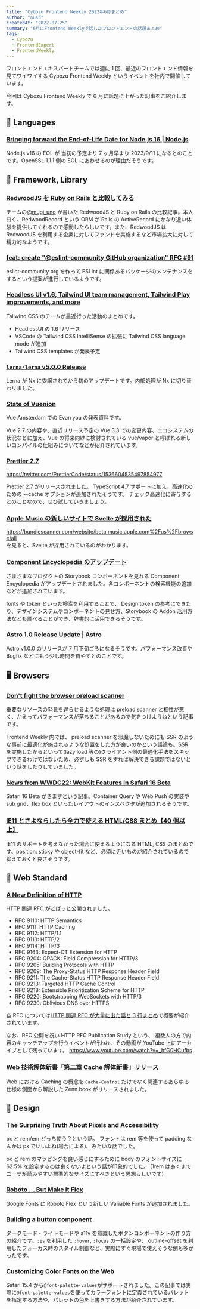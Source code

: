 ```yaml
---
title: "Cybozu Frontend Weekly 2022年6月まとめ"
author: "nus3"
createdAt: "2022-07-25"
summary: "6月にFrontend Weeklyで話したフロントエンドの話題まとめ"
tags:
  - Cybozu
  - FrontendExpert
  - FrontendWeekly
---
```


フロントエンドエキスパートチームでは週に 1 回、最近のフロントエンド情報を見てワイワイする Cybozu Frontend Weekly というイベントを社内で開催しています。

今回は Cybozu Frontend Weekly で 6 月に話題に上がった記事をご紹介します。

## 💬 Languages

### [Bringing forward the End-of-Life Date for Node.js 16 | Node.js](https://nodejs.org/en/blog/announcements/nodejs16-eol/)

Node.js v16 の EOL が 当初の予定より 7 ヶ月早まり 2023/9/11 になるとのことです。OpenSSL 1.1.1 側の EOL にあわせるのが理由だそうです。

## 📖 Framework, Library

### [RedwoodJS を Ruby on Rails と比較してみる](https://zenn.dev/mugi/articles/334f9556095a07)

チームの[@mugi_uno](https://twitter.com/mugi_uno) が書いた RedwoodJS と Ruby on Rails の比較記事。本人曰く、RedwoodRecord という ORM が Rails の ActiveRecord にかなり近い体験を提供してくれるので感動したらしいです。また、RedwoodJS は RedwoodJS を利用する企業に対してファンドを実施するなど市場拡大に対して精力的なようです。

### [feat: create "@eslint-community GitHub organization" RFC #91](https://github.com/eslint/rfcs/pull/91)

eslint-community org を作って ESLint に関係あるパッケージのメンテナンスをするという提案が進行しているようです。

### [Headless UI v1.6, Tailwind UI team management, Tailwind Play improvements, and more](https://tailwindcss.com/blog/2022-05-23-headless-ui-v1-6-tailwind-ui-team-management)

Tailwind CSS のチームが最近行った活動のまとめです。

- HeadlessUI の 1.6 リリース
- VSCode の Tailwind CSS IntelliSense の拡張に Tailwind CSS language mode が追加
- Tailwind CSS templates が発表予定

### [`lerna/lerna` v5.0.0 Release](https://github.com/lerna/lerna/releases/tag/v5.0.0)

Lerna が Nx に委譲されてから初のアップデートです。内部処理が Nx に切り替わリました。

### [State of Vuenion](https://docs.google.com/presentation/d/1tPaimqwJEXinPYifwUvA4gLCI6SezZsViuJvieWGAug/edit)

Vue Amsterdam での Evan you の発表資料です。

Vue 2.7 の内容や、直近リリース予定の Vue 3.3 での変更内容、エコシステムの状況などに加え、Vue の将来向けに検討されている vue/vapor と呼ばれる新しいコンパイルの仕組みについてなどが紹介されています。

### [Prettier 2.7](https://prettier.io/blog/2022/06/14/2.7.0.html)

https://twitter.com/PrettierCode/status/1536604535497854977

Prettier 2.7 がリリースされました。
TypeScript 4.7 サポートに加え、高速化のための --cache オプションが追加されたそうです。
チェック高速化に寄与するとのことなので、ぜひ試していきましょう。

### [Apple Music の新しいサイトで Svelte が採用された](https://twitter.com/kevmodrome/status/1534275183334277121?s=20&t=Fm2pmMNFKzMqzQTiUtLQSw)

https://bundlescanner.com/website/beta.music.apple.com%2Fus%2Fbrowse/all  
を見ると、Svelte が採用されているのがわかります。

### [Component Encyclopedia のアップデート](https://storybook.js.org/blog/component-encyclopedia/)

さまざまなプロダクトの Storybook コンポーネントを見れる Component Encyclopedia がアップデートされました。各コンポーネントの検索機能の追加などが追加されています。

fonts や token といった検索を利用することで、 Design token の参考にできたり、デザインシステムやコンポーネントの見せ方、Storybook の Addon 活用方法なども調べることができ、辞書的に活用できるそうです。

### [Astro 1.0 Release Update | Astro](https://astro.build/blog/astro-1-release-update/)

Astro v1.0.0 のリリースが 7 月下旬ごろになるそうです。パフォーマンス改善や Bugfix などにもう少し時間を費やすとのことです。

## 🖥 Browsers

### [Don't fight the browser preload scanner](https://web.dev/preload-scanner/)

重要なリソースの発見を遅らせるような処理は preload scanner と相性が悪く、かえってパフォーマンスが落ちることがあるので気をつけようねという記事です。

Frontend Weekly 内では、 preload scanner を邪魔しないためにも SSR のような事前に最適化が施されるような処置をした方が良いのかという議論も。SSR を実施したからといって(lazy load 等の)クライアント側の最適化手法をスキップできるわけではないため、必ずしも SSR をすれば解決できる課題ではないという話をしたりしていました。

### [News from WWDC22: WebKit Features in Safari 16 Beta](https://webkit.org/blog/12824/news-from-wwdc-webkit-features-in-safari-16-beta/)

Safari 16 Beta がきますという記事。Container Query や Web Push の実装や sub grid、flex box といったレイアウトのインスペクタが追加されるそうです。

### [IE11 とさよならしたら全力で使える HTML/CSS まとめ【40 個以上】](https://deep-space.blue/web/2263)

IE11 のサポートを考えなかった場合に使えるようになる HTML, CSS のまとめです。position: sticky や object-fit など、必須に近いものが紹介されているので抑えておくと良さそうです。

## 📏 Web Standard

### [A New Definition of HTTP](https://www.mnot.net/blog/2022/06/06/http-core)

HTTP 関連 RFC がどばっと公開されました。

- RFC 9110: HTTP Semantics
- RFC 9111: HTTP Caching
- RFC 9112: HTTP/1.1
- RFC 9113: HTTP/2
- RFC 9114: HTTP/3
- RFC 9163: Expect-CT Extension for HTTP
- RFC 9204: QPACK: Field Compression for HTTP/3
- RFC 9205: Building Protocols with HTTP
- RFC 9209: The Proxy-Status HTTP Response Header Field
- RFC 9211: The Cache-Status HTTP Response Header Field
- RFC 9213: Targeted HTTP Cache Control
- RFC 9218: Extensible Prioritization Scheme for HTTP
- RFC 9220: Bootstrapping WebSockets with HTTP/3
- RFC 9230: Oblivious DNS over HTTPS

各 RFC については[HTTP 関連 RFC が大量に出た話と 3 行まとめ](https://blog.jxck.io/entries/2022-06-16/HTTP-RFCs.html)で概要が紹介されています。

なお、RFC 公開を祝い HTTP RFC Publication Study という、
複数人の方で内容のキャッチアップを行うイベントが行われ、その動画が YouTube 上にアーカイブとして残っています。
https://www.youtube.com/watch?v=_hfG0HCufbs

### [Web 技術解体新書「第二章 Cache 解体新書」リリース](https://zenn.dev/jxck/books/cache-anatomia)

Web における Caching の概念を `Cache-Control` だけでなく関連するあらゆる仕様の側面から解説した Zenn book がリリースされました。

## 🎨 Design

### [The Surprising Truth About Pixels and Accessibility](https://www.joshwcomeau.com/css/surprising-truth-about-pixels-and-accessibility/)

px と rem/em どっち使う？という話。
フォントは rem 等を使って padding なんかは px でいいよね(場合による)、みたいな話でした。

px と rem のマッピングを良い感じにするために body のフォントサイズに 62.5% を設定するのは良くないよという話が印象的でした。
(1rem はあくまでユーザが読みやすい標準的なサイズにすべきという思想らしいです)

### [Roboto … But Make It Flex](https://material.io/blog/roboto-flex)

Google Fonts に Roboto Flex という新しい Variable Fonts が追加されました。

### [Building a button component](https://web.dev/building-a-button-component/)

ダークモード・ライトモードや a11y を意識したボタンコンポーネントの作り方の紹介です。`:is` を利用した `:hover`, `:focus` の一括設定や、 outline-offset を利用したフォーカス時のスタイル制御など、実際にすぐ現場で使えそうな例も多かったです。

### [Customizing Color Fonts on the Web](https://webkit.org/blog/12662/customizing-color-fonts-on-the-web/)

Safari 15.4 から`@font-palette-values`がサポートされました。この記事では実際に`@font-palette-values`を使ってカラーフォントに定義されているパレットを指定する方法や、パレットの色を上書きする方法が紹介されています。
